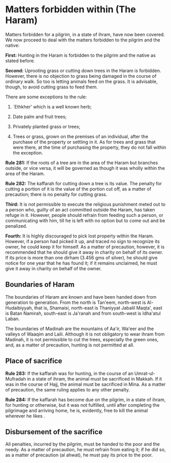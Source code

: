 Matters forbidden within (The Haram)
====================================

Matters forbidden for a pilgrim, in a state of ihram, have now been
covered. We now proceed to deal with the matters forbidden to the
pilgrim and the native:

**First:** Hunting in the Haram is forbidden to the pilgrim and the
native as stated before.

**Second:** Uprooting grass or cutting down trees in the Haram is
forbidden. However, there is no objection to grass being damaged in the
course of ordinary walk. So too is letting animals feed on the grass. It
is advisable, though, to avoid cutting grass to feed them.

There are some exceptions to the rule:

1. \`Ethkher' which is a well known herb;

2. Date palm and fruit trees;

3. Privately planted grass or trees;

4. Trees or grass, grown on the premises of an individual, after the
purchase of the property or settling in it. As for trees and grass that
were there, at the time of purchasing the property, they do not fall
within the exception.

**Rule 281:** If the roots of a tree are in the area of the Haram but
branches outside, or vice versa, it will be governed as though it was
wholly within the area of the Haram.

**Rule 282:** The kaffarah for cutting down a tree is its value. The
penalty for cutting a portion of it is the value of the portion cut off,
as a matter of precaution; there is no penalty for cutting grass.

**Third:** It is not permissible to execute the religious punishment
meted out to a person who, guilty of an act committed outside the Haram,
has taken refuge in it. However, people should refrain from feeding such
a person, or communicating with him, till he is left with no option but
to come out and be penalized.

**Fourth:** It is highly discouraged to pick lost property within the
Haram. However, if a person had picked it up, and traced no sign to
recognize its owner, he could keep it for himself. As a matter of
precaution, however, it is recommended that he should give it away in
charity on behalf of its owner. If its price is more than one dirham
(3.456 gms of silver), he should give notice for one year that he has
found it; if it remains unclaimed, he must give it away in charity on
behalf of the owner.

Boundaries of Haram
-------------------

The boundaries of Haram are known and have been handed down from
generation to generation. From the north is Tan'eem, north-west is
Al-Hudaibiyyah, that is, Shamaisi, north-east is Thaniyyat Jabalil
Maqta', east is Batan Namirah, south-east is Ja'ranah and from
south-west is Idha'atul Laban.

The boundaries of Madinah are the mountains of Aa'ir, Wa'eer and the
valleys of Waaqim and Laili. Although it is not obligatory to wear ihram
from Madinah, it is not permissible to cut the trees, especially the
green ones, and, as a matter of precaution, hunting is not permitted at
all.

Place of sacrifice
------------------

**Rule 283:** If the kaffarah was for hunting, in the course of an
Umrat-ul-Mufradah in a state of ihram, the animal must be sacrificed in
Makkah. If it was in the course of Hajj, the animal must be sacrificed
in Mina. As a matter of precaution, the same ruling applies to any other
penalty.

**Rule 284:** If the kaffarah has become due on the pilgrim, in a state
of ihram, for hunting or otherwise, but it was not fulfilled, until
after completing the pilgrimage and arriving home, he is, evidently,
free to kill the animal wherever he likes .

Disbursement of the sacrifice
-----------------------------

All penalties, incurred by the pilgrim, must be handed to the poor and
the needy. As a matter of precaution, he must refrain from eating it; if
he did so, as a matter of precaution (al ahwat), he must pay its price
to the poor.


